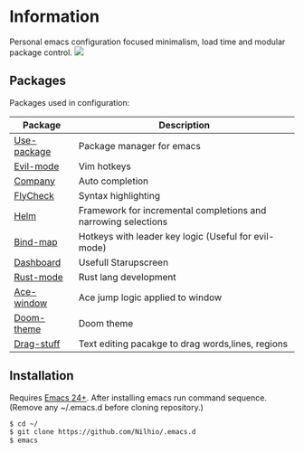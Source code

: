 # Information
Personal emacs configuration focused minimalism, load time and modular package control.
![](http://i.imgur.com/b7VGWE3.png)
## Packages
Packages used in configuration:

| Package | Description |
| ------ | ------ |
| [Use-package](https://github.com/jwiegley/use-package) | Package manager for emacs|
| [Evil-mode](https://github.com/emacs-evil/evil) | Vim hotkeys |
| [Company](https://github.com/company-mode/company-mode) | Auto completion |
| [FlyCheck](https://github.com/flycheck/flycheck) | Syntax highlighting |
| [Helm](https://github.com/emacs-helm/helm) | Framework for incremental completions and narrowing selections |
| [Bind-map](https://github.com/justbur/emacs-bind-map) | Hotkeys with leader key logic (Useful for evil-mode) |
| [Dashboard](https://github.com/rakanalh/emacs-dashboard) | Usefull Starupscreen|
| [Rust-mode](https://github.com/rust-lang/rust-mode) | Rust lang development|
| [Ace-window](https://github.com/abo-abo/ace-window) | Ace jump logic applied to window| 
| [Doom-theme](https://github.com/hlissner/emacs-doom-theme) | Doom theme |
| [Drag-stuff](https://github.com/rejeep/drag-stuff.el) | Text editing pacakge to drag words,lines, regions| 

## Installation
Requires [Emacs 24+](https://www.gnu.org/software/emacs/). After installing emacs run command sequence. (Remove any ~/.emacs.d before cloning repository.)
```sh
$ cd ~/
$ git clone https://github.com/Nilhio/.emacs.d
$ emacs
```

